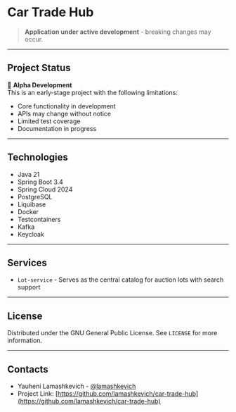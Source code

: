 # Car Trade Hub
> **Application under active development** - breaking changes may occur.

---
## Project Status
🚧 **Alpha Development**  
This is an early-stage project with the following limitations:
- Core functionality in development
- APIs may change without notice
- Limited test coverage
- Documentation in progress

---
## Technologies
- Java 21
- Spring Boot 3.4
- Spring Cloud 2024
- PostgreSQL
- Liquibase
- Docker
- Testcontainers
- Kafka
- Keycloak

---
## Services
- `Lot-service` - Serves as the central catalog for auction lots with search support

---
## License
Distributed under the GNU General Public License. See `LICENSE` for more information.

---
## Contacts
- Yauheni Lamashkevich - [@lamashkevich](https://github.com/lamashkevich)
- Project Link: [https://github.com/lamashkevich/car-trade-hub](https://github.com/lamashkevich/car-trade-hub)